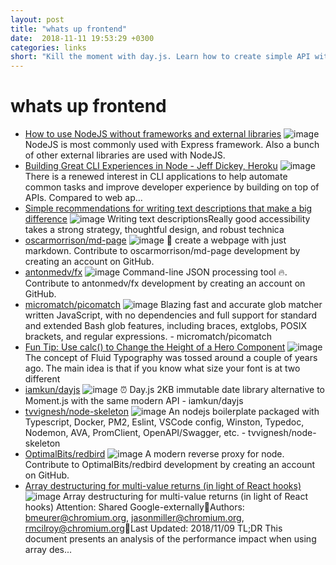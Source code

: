 ```yaml
---
layout: post
title: "whats up frontend"
date:  2018-11-11 19:53:29 +0300
categories: links
short: "Kill the moment with day.js. Learn how to create simple API with no stinking dependencies or use node-skeleton. Build Great CLI experiencies, remember - CLI is timeless, by the way - fx is a great cli tool for json fiddling. Deed dive into Array destructing."
---
```



# whats up frontend


- [How to use NodeJS without frameworks and external libraries](https://adityasridhar.com/posts/how-to-use-nodejs-without-frameworks-and-external-libraries) ![image](https://adityasridhar.com/assets/img/posts/how-to-use-nodejs.jpg) NodeJS is most commonly used with Express framework. Also a bunch of other external libraries are used with NodeJS.
- [Building Great CLI Experiences in Node - Jeff Dickey, Heroku](https://www.youtube.com/watch?v=Izx3-KSuaM8) ![image](https://i.ytimg.com/vi/Izx3-KSuaM8/hqdefault.jpg) There is a renewed interest in CLI applications to help automate common tasks and improve developer experience by building on top of APIs. Compared to web ap...
- [Simple recommendations for writing text descriptions that make a big difference](https://www.invotra.com/blogs/simple-recommendations-writing-text-descriptions-make-big-difference) ![image]() Writing text descriptionsReally good accessibility takes a strong strategy, thoughtful design, and robust technica
- [oscarmorrison/md-page](https://github.com/oscarmorrison/md-page) ![image](https://avatars2.githubusercontent.com/u/1651212?s=400&v=4) 📝 create a webpage with just markdown. Contribute to oscarmorrison/md-page development by creating an account on GitHub.
- [antonmedv/fx](https://github.com/antonmedv/fx) ![image](https://avatars2.githubusercontent.com/u/141232?s=400&v=4) Command-line JSON processing tool 🔥. Contribute to antonmedv/fx development by creating an account on GitHub.
- [micromatch/picomatch](https://github.com/micromatch/picomatch) ![image](https://avatars0.githubusercontent.com/u/26890389?s=400&v=4) Blazing fast and accurate glob matcher written JavaScript, with no dependencies and full support for standard and extended Bash glob features, including braces, extglobs, POSIX brackets, and regular expressions. - micromatch/picomatch
- [Fun Tip: Use calc() to Change the Height of a Hero Component](https://css-tricks.com/fun-tip-use-calc-to-change-the-height-of-a-hero-component/) ![image](https://css-tricks.com/wp-content/uploads/2018/10/hero.jpg) The concept of Fluid Typography was tossed around a couple of years ago. The main idea is that if you know what size your font is at two different
- [iamkun/dayjs](https://github.com/iamkun/dayjs) ![image](https://avatars1.githubusercontent.com/u/17680888?s=400&v=4) ⏰ Day.js 2KB immutable date library alternative to Moment.js with the same modern API - iamkun/dayjs
- [tvvignesh/node-skeleton](https://github.com/tvvignesh/node-skeleton) ![image](https://avatars0.githubusercontent.com/u/1165845?s=400&v=4) An nodejs boilerplate packaged with Typescript, Docker, PM2, Eslint, VSCode config, Winston, Typedoc, Nodemon, AVA, PromClient, OpenAPI/Swagger, etc. - tvvignesh/node-skeleton
- [OptimalBits/redbird](https://github.com/OptimalBits/redbird) ![image](https://avatars2.githubusercontent.com/u/945399?s=400&v=4) A modern reverse proxy for node. Contribute to OptimalBits/redbird development by creating an account on GitHub.
- [Array destructuring for multi-value returns (in light of React hooks)](https://docs.google.com/document/d/1hWb-lQW4NSG9yRpyyiAA_9Ktytd5lypLnVLhPX9vamE/edit) ![image](https://lh3.googleusercontent.com/4LNbG6_Rl0mc37W5JVv_BXS_mRxN37WBvZRhAzS6qab7ORlzlt_m-1XUAQrVJURJnTakUQ=w1200-h630-p) Array destructuring for multi-value returns (in light of React hooks) Attention: Shared Google-externallyAuthors: bmeurer@chromium.org, jasonmiller@chromium.org, rmcilroy@chromium.orgLast Updated: 2018/11/09 TL;DR This document presents an analysis of the performance impact when using array des...
